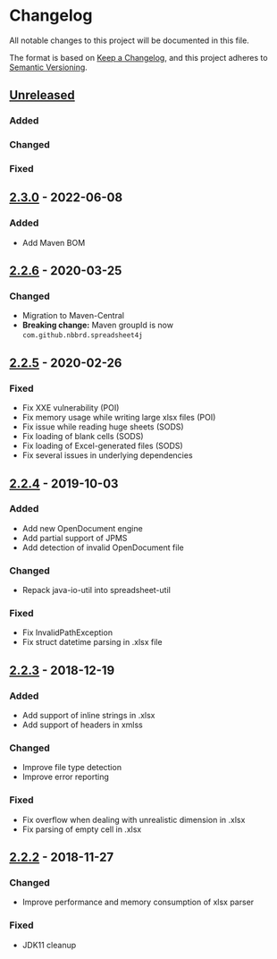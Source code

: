 # Changelog

All notable changes to this project will be documented in this file.

The format is based on [Keep a Changelog](https://keepachangelog.com/en/1.0.0/), and this project adheres
to [Semantic Versioning](https://semver.org/spec/v2.0.0.html).

## [Unreleased]

### Added

### Changed

### Fixed

## [2.3.0] - 2022-06-08

### Added

- Add Maven BOM

## [2.2.6] - 2020-03-25

### Changed

- Migration to Maven-Central
- **Breaking change:** Maven groupId is now `com.github.nbbrd.spreadsheet4j`

## [2.2.5] - 2020-02-26

### Fixed

- Fix XXE vulnerability (POI)
- Fix memory usage while writing large xlsx files (POI)
- Fix issue while reading huge sheets (SODS)
- Fix loading of blank cells (SODS)
- Fix loading of Excel-generated files (SODS)
- Fix several issues in underlying dependencies

## [2.2.4] - 2019-10-03

### Added

- Add new OpenDocument engine
- Add partial support of JPMS
- Add detection of invalid OpenDocument file

### Changed

- Repack java-io-util into spreadsheet-util

### Fixed

- Fix InvalidPathException
- Fix struct datetime parsing in .xlsx file

## [2.2.3] - 2018-12-19

### Added

- Add support of inline strings in .xlsx
- Add support of headers in xmlss

### Changed

- Improve file type detection
- Improve error reporting

### Fixed

- Fix overflow when dealing with unrealistic dimension in .xlsx
- Fix parsing of empty cell in .xlsx

## [2.2.2] - 2018-11-27

### Changed

- Improve performance and memory consumption of xlsx parser

### Fixed

- JDK11 cleanup

[Unreleased]: https://github.com/nbbrd/spreadsheet4j/compare/v2.3.0...HEAD
[2.3.0]: https://github.com/nbbrd/spreadsheet4j/compare/v2.2.6...v2.3.0
[2.2.6]: https://github.com/nbbrd/spreadsheet4j/compare/v2.2.5...v2.2.6
[2.2.5]: https://github.com/nbbrd/spreadsheet4j/compare/v2.2.4...v2.2.5
[2.2.4]: https://github.com/nbbrd/spreadsheet4j/compare/v2.2.3...v2.2.4
[2.2.3]: https://github.com/nbbrd/spreadsheet4j/compare/v2.2.2...v2.2.3
[2.2.2]: https://github.com/nbbrd/spreadsheet4j/releases/tag/v2.2.2
